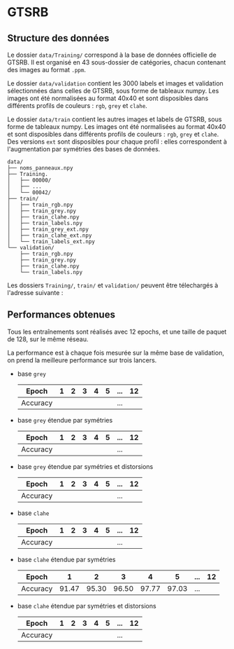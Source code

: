 # GTSRB

## Structure des données

Le dossier `data/Training/` correspond à la base de données officielle de GTSRB.
Il est organisé en 43 sous-dossier de catégories, chacun contenant des images au
format `.ppm`.

Le dossier `data/validation` contient les 3000 labels et images et validation
sélectionnées dans celles de GTSRB, sous forme de tableaux numpy. Les images ont
été normalisées au format 40x40 et sont disposibles dans différents profils de
couleurs : `rgb`, `grey` et `clahe`.

Le dossier `data/train` contient les autres images et labels de GTSRB, sous
forme de tableaux numpy. Les images ont été normalisées au format 40x40 et sont
disposibles dans différents profils de couleurs : `rgb`, `grey` et `clahe`. Des
versions `ext` sont disposibles pour chaque profil : elles correspondent à
l'augmentation par symétries des bases de données.

	data/
	├── noms_panneaux.npy
	├── Training.
	│   ├── 00000/
	│   ├── ...
	│   └── 00042/
	├── train/
	│   ├── train_rgb.npy
	│   ├── train_grey.npy
	│   ├── train_clahe.npy
	│   ├── train_labels.npy
	│   ├── train_grey_ext.npy
	│   ├── train_clahe_ext.npy
	│   └── train_labels_ext.npy
	└── validation/
	    ├── train_rgb.npy
	    ├── train_grey.npy
	    ├── train_clahe.npy
	    └── train_labels.npy

Les dossiers `Training/`, `train/` et `validation/` peuvent être télechargés à
l'adresse suivante : 

## Performances obtenues

Tous les entraînements sont réalisés avec 12 epochs, et une taille de paquet de
128, sur le même réseau.

La performance est à chaque fois mesurée sur la même base de validation, on
prend la meilleure performance sur trois lancers.

- base `grey`

	| Epoch    |  1  |  2  |  3  |  4  |  5  | ... | 12  |
	|----------|:---:|:---:|:---:|:---:|:---:|:---:|:---:|
	| Accuracy |     |     |     |     |     | ... |     |

- base `grey` étendue par symétries

	| Epoch    |  1  |  2  |  3  |  4  |  5  | ... | 12  |
	|----------|:---:|:---:|:---:|:---:|:---:|:---:|:---:|
	| Accuracy |     |     |     |     |     | ... |     |

- base `grey` étendue par symétries et distorsions

	| Epoch    |  1  |  2  |  3  |  4  |  5  | ... | 12  |
	|----------|:---:|:---:|:---:|:---:|:---:|:---:|:---:|
	| Accuracy |     |     |     |     |     | ... |     |

- base `clahe`

	| Epoch    |  1  |  2  |  3  |  4  |  5  | ... | 12  |
	|----------|:---:|:---:|:---:|:---:|:---:|:---:|:---:|
	| Accuracy |     |     |     |     |     | ... |     |

- base `clahe` étendue par symétries

	| Epoch    |  1  |  2  |  3  |  4  |  5  | ... | 12  |
	|----------|:---:|:---:|:---:|:---:|:---:|:---:|:---:|
	| Accuracy |91.47|95.30|96.50|97.77|97.03| ... |     |

- base `clahe` étendue par symétries et distorsions

	| Epoch    |  1  |  2  |  3  |  4  |  5  | ... | 12  |
	|----------|:---:|:---:|:---:|:---:|:---:|:---:|:---:|
	| Accuracy |     |     |     |     |     | ... |     |